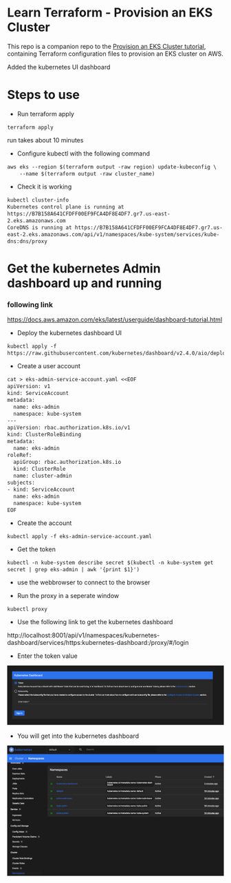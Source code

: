 # Learn Terraform - Provision an EKS Cluster

This repo is a companion repo to the [Provision an EKS Cluster tutorial](https://developer.hashicorp.com/terraform/tutorials/kubernetes/eks), containing
Terraform configuration files to provision an EKS cluster on AWS.

Added the kubernetes UI dashboard

# Steps to use

- Run terraform apply

```
terraform apply
```
run takes about 10 minutes

- Configure kubectl with the following command

```
aws eks --region $(terraform output -raw region) update-kubeconfig \
    --name $(terraform output -raw cluster_name)
```

- Check it is working

```
kubectl cluster-info
Kubernetes control plane is running at https://B7B158A641CFDFF00EF9FCA4DF8E4DF7.gr7.us-east-2.eks.amazonaws.com
CoreDNS is running at https://B7B158A641CFDFF00EF9FCA4DF8E4DF7.gr7.us-east-2.eks.amazonaws.com/api/v1/namespaces/kube-system/services/kube-dns:dns/proxy
```

# Get the kubernetes Admin dashboard up and running
### following link

https://docs.aws.amazon.com/eks/latest/userguide/dashboard-tutorial.html

- Deploy the kubernetes dashboard UI

```
kubectl apply -f https://raw.githubusercontent.com/kubernetes/dashboard/v2.4.0/aio/deploy/recommended.yaml
```

- Create a user account
```
cat > eks-admin-service-account.yaml <<EOF
apiVersion: v1
kind: ServiceAccount
metadata:
  name: eks-admin
  namespace: kube-system
---
apiVersion: rbac.authorization.k8s.io/v1
kind: ClusterRoleBinding
metadata:
  name: eks-admin
roleRef:
  apiGroup: rbac.authorization.k8s.io
  kind: ClusterRole
  name: cluster-admin
subjects:
- kind: ServiceAccount
  name: eks-admin
  namespace: kube-system
EOF
```

- Create the account

```
kubectl apply -f eks-admin-service-account.yaml
```

- Get the token

```
kubectl -n kube-system describe secret $(kubectl -n kube-system get secret | grep eks-admin | awk '{print $1}')
```

- use the webbrowser to connect to the browser


- Run the proxy in a seperate window

```
kubectl proxy
```

- Use the following link to get the kubernetes dashboard

http://localhost:8001/api/v1/namespaces/kubernetes-dashboard/services/https:kubernetes-dashboard:/proxy/#/login

- Enter the token value

![](media/20221125152446.png)    

- You will get into the kubernetes dashboard

![](media/20221125152540.png)    